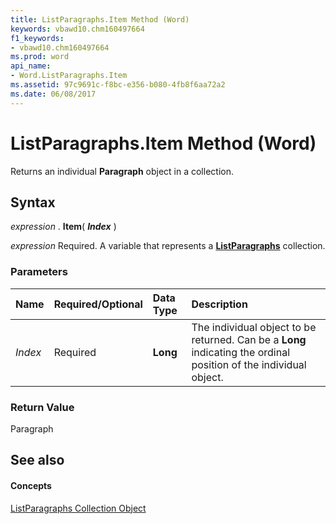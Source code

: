 ```yaml
---
title: ListParagraphs.Item Method (Word)
keywords: vbawd10.chm160497664
f1_keywords:
- vbawd10.chm160497664
ms.prod: word
api_name:
- Word.ListParagraphs.Item
ms.assetid: 97c9691c-f8bc-e356-b080-4fb8f6aa72a2
ms.date: 06/08/2017
---
```



# ListParagraphs.Item Method (Word)

Returns an individual **Paragraph** object in a collection.


## Syntax

 _expression_ . **Item**( **_Index_** )

 _expression_ Required. A variable that represents a **[ListParagraphs](listparagraphs-object-word.md)** collection.


### Parameters



|**Name**|**Required/Optional**|**Data Type**|**Description**|
|:-----|:-----|:-----|:-----|
| _Index_|Required| **Long**|The individual object to be returned. Can be a **Long** indicating the ordinal position of the individual object.|

### Return Value

Paragraph


## See also


#### Concepts


[ListParagraphs Collection Object](listparagraphs-object-word.md)

